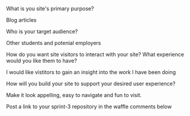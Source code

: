 What is you site's primary purpose?

Blog articles 

Who is your target audience?

Other students and potenial employers

How do you want site visitors to interact with your site? What experience would 
you like them to have?

I would like vistitors to gain an insight into the work I have been doing

How will you build your site to support your desired user experience?

Make it look appelling, easy to navigate and fun to visit.

Post a link to your sprint-3 repository in the waffle comments below